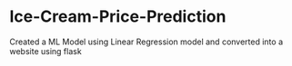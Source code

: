 # Ice-Cream-Price-Prediction
Created a ML Model using Linear Regression model and converted into a website using flask

